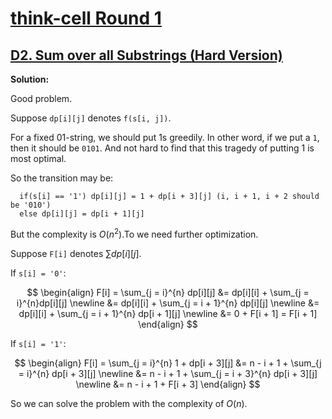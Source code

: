 # [think-cell Round 1](https://codeforces.com/contest/1930)

## [D2. Sum over all Substrings (Hard Version)](https://codeforces.com/problemset/problem/1930/D2)

**Solution:**

  Good problem.

  Suppose `dp[i][j]` denotes `f(s[i, j])`.

  For a fixed 01-string, we should put 1s greedily. In other word, if we put a `1`, then it should be `0101`.
  And not hard to find that this tragedy of putting 1 is most optimal.

  So the transition may be:

  ```
    if(s[i] == '1') dp[i][j] = 1 + dp[i + 3][j] (i, i + 1, i + 2 should be '010')
    else dp[i][j] = dp[i + 1][j]
  ```

  But the complexity is $O(n^2)$.To we need further optimization.

  Suppose `F[i]` denotes $\sum dp[i][j]$.

  If `s[i] = '0'`:

  $$
  \begin{align}
  F[i] = \sum_{j = i}^{n} dp[i][j] &= dp[i][i] + \sum_{j = i}^{n}dp[i][j] \newline
      &= dp[i][i] + \sum_{j = i + 1}^{n} dp[i][j] \newline
      &= dp[i][i] + \sum_{j = i + 1}^{n} dp[i + 1][j] \newline
      &= 0 + F[i + 1] = F[i + 1]
  \end{align}
  $$

  If `s[i] = '1'`:

  $$
  \begin{align}
  F[i] = \sum_{j = i}^{n} 1 + dp[i + 3][j] &= n - i + 1 + \sum_{j = i}^{n} dp[i + 3][j] \newline
      &= n - i + 1 + \sum_{j = i + 3}^{n} dp[i + 3][j] \newline
      &= n - i + 1 + F[i + 3]
  \end{align}
  $$

  So we can solve the problem with the complexity of $O(n)$.

